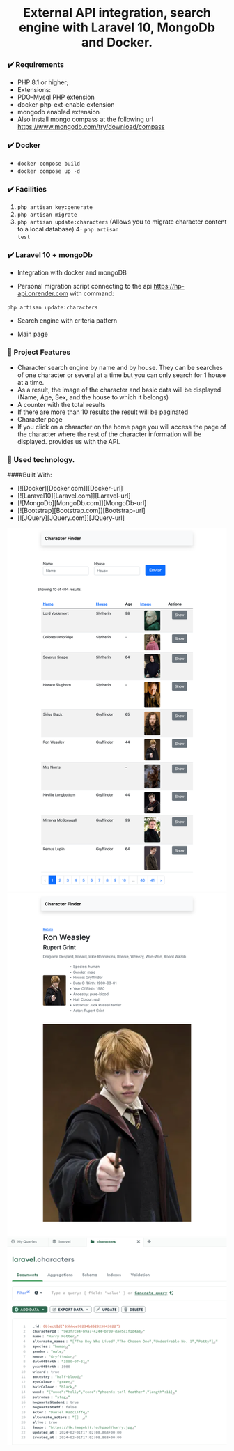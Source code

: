 
<h1 align="center">External API integration, search engine with Laravel 10, MongoDb and Docker.</h1>

###  :heavy_check_mark:	Requirements

- PHP 8.1 or higher;
- Extensions:
- PDO-Mysql PHP extension 
- docker-php-ext-enable extension
- mongodb enabled extension
- Also install mongo compass at the following url https://www.mongodb.com/try/download/compass

### :heavy_check_mark:	Docker

- <code>docker compose build</code>
- <code>docker compose up -d</code>

### :heavy_check_mark:	Facilities

1. <code>php artisan key:generate</code>
2. <code>php artisan migrate</code>
3. <code>php artisan update:characters</code> (Allows you to migrate character content to a local database)
4- <code>php artisan test</code>

### :heavy_check_mark:	 Laravel 10 + mongoDb

- Integration with docker and mongoDB

- Personal migration script connecting to the api https://hp-api.onrender.com with command: 

<code>php artisan update:characters</code>

- Search engine with criteria pattern

- Main page

### :hammer: Project Features

- Character search engine by name and by house. They can be searches
of one character or several at a time but you can only search for 1 house at a time.
- As a result, the image of the character and basic data will be displayed
(Name, Age, Sex, and the house to which it belongs)
- A counter with the total results
- If there are more than 10 results the result will be paginated
- Character page
- If you click on a character on the home page you will access the page
of the character where the rest of the character information will be displayed.
provides us with the API.

### :yarn: Used technology. 
####Built With:

* [![Docker][Docker.com]][Docker-url]
* [![Laravel10][Laravel.com]][Laravel-url]
* [![MongoDb][MongoDb.com]][MongoDb-url]
* [![Bootstrap][Bootstrap.com]][Bootstrap-url]
* [![JQuery][JQuery.com]][JQuery-url]


![Buscador con laravel y mongo](/capture.png)
![Buscador con laravel y mongo](/capture_show.png)
![Buscador con laravel y mongo](/mondobd.png)





